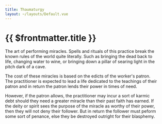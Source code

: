 ```yaml
---
title: Thaumaturgy
layout: ~/layouts/Default.vue
---
```


# {{ $frontmatter.title }}

The art of performing miracles. Spells and rituals of this practice break the
known rules of the world quite literally. Such as bringing the dead back to
life, changing water to wine, or bringing down a pillar of searing light in the
pitch dark of a cave.

The cost of these miracles is based on the edicts of the worker's patron. The
practitioner is expected to lead a life dedicated to the teachings of their
patron and in return the patron lends their power in times of need.

However, if the patron allows, the practitioner may incur a sort of karmic debt
should they need a greater miracle than their past faith has earned. If the
deity or spirit sees the purpose of the miracle as worthy of their power, then
they will not deny their follower. But in return the follower must peform some
sort of penance, else they be destroyed outright for their blasphemy.
